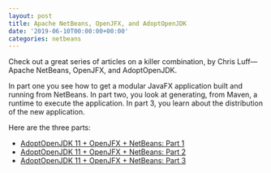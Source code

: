 ```yaml
---
layout: post
title: Apache NetBeans, OpenJFX, and AdoptOpenJDK
date: '2019-06-10T00:00:00+00:00'
categories: netbeans
---
```

<p>Check out a great series of articles on a killer combination, by Chris Luff&#8212;Apache NetBeans, OpenJFX, and AdoptOpenJDK.</p>

<p>In part one you see how to get a modular JavaFX application built and running from NetBeans. In part two, you look at generating, from Maven, a runtime to execute the application. In part 3, you learn about the distribution of the new application.</p>

<p>Here are the three parts:</p>

<ul>
<li><a href="https://dzone.com/articles/adoptopenjdk-11-openjfx-netbeans">AdoptOpenJDK 11 + OpenJFX + NetBeans: Part 1</a></li>
<li><a href="https://dzone.com/articles/adoptopenjdk-11-openjfx-netbeans-part-2">AdoptOpenJDK 11 + OpenJFX + NetBeans: Part 2</a></li>
<li><a href="https://dzone.com/articles/adoptopenjdk-11-openjfx-netbeans-part-3">AdoptOpenJDK 11 + OpenJFX + NetBeans: Part 3</a></li>
</ul>



